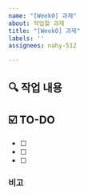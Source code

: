 ```yaml
---
name: "[Week0] 과제"
about: 작업할 과제
title: "[Week0] 과제"
labels: ''
assignees: nahy-512

---
```


## 🔍 작업 내용

## ☑️ TO-DO
- [ ]
- [ ] 
- [ ]

### 비고
